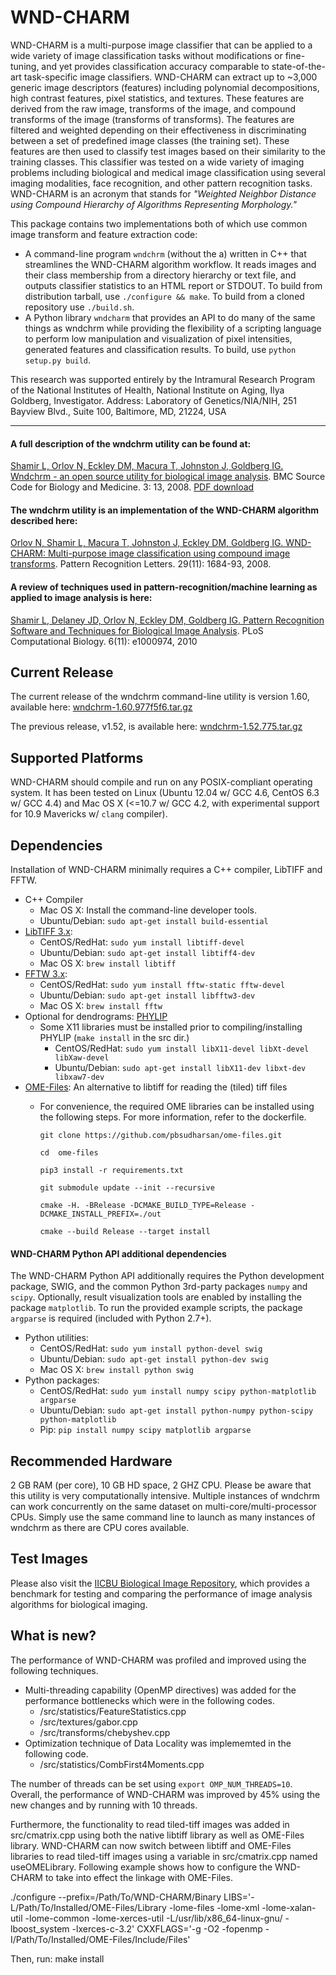 # WND-CHARM
WND-CHARM is a multi-purpose image classifier that can be applied to a wide variety of image classification tasks without modifications or fine-tuning, and yet provides classification accuracy comparable to state-of-the-art task-specific image classifiers. WND-CHARM can extract up to ~3,000 generic image descriptors (features) including polynomial decompositions, high contrast features, pixel statistics, and textures. These features are derived from the raw image, transforms of the image, and compound transforms of the image (transforms of transforms). The features are filtered and weighted depending on their effectiveness in discriminating between a set of predefined image classes (the training set). These features are then used to classify test images based on their similarity to the training classes. This classifier was tested on a wide variety of imaging problems including biological and medical image classification using several imaging modalities, face recognition, and other pattern recognition tasks. WND-CHARM is an acronym that stands for *"Weighted Neighbor Distance using Compound Hierarchy of Algorithms Representing Morphology."*

This package contains two implementations both of which use common image transform and feature extraction code:

* A command-line program `wndchrm` (without the a) written in C++ that streamlines the WND-CHARM algorithm workflow. It reads images and their class membership from a directory hierarchy or text file, and outputs classifier statistics to an HTML report or STDOUT. To build from distribution tarball, use `./configure && make`. To build from a cloned repository use `./build.sh`. 
* A Python library `wndcharm` that provides an API to do many of the same things as wndchrm while providing the flexibility of a scripting language to perform low manipulation and visualization of pixel intensities, generated features and classification results. To build, use `python setup.py build`.

This research was supported entirely by the Intramural Research Program of the National Institutes of Health, National Institute on Aging, Ilya Goldberg, Investigator. Address: Laboratory of Genetics/NIA/NIH, 251 Bayview Blvd., Suite 100, Baltimore, MD, 21224, USA

----
#### A full description of the wndchrm utility can be found at:

[Shamir L, Orlov N, Eckley DM, Macura T, Johnston J, Goldberg IG. Wndchrm - an open source utility for biological image analysis](http://www.scfbm.org/content/3/1/13). BMC Source Code for Biology and Medicine. 3: 13, 2008. [PDF download](https://ome.irp.nia.nih.gov/wnd-charm/BMC-wndchrm-utility.pdf)

#### The wndchrm utility is an implementation of the WND-CHARM algorithm described here:

[Orlov N, Shamir L, Macura T, Johnston J, Eckley DM, Goldberg IG. WND-CHARM: Multi-purpose image classification using compound image transforms](https://ome.irp.nia.nih.gov/wnd-charm/PRL_2008.pdf). Pattern Recognition Letters. 29(11): 1684-93, 2008.

#### A review of techniques used in pattern-recognition/machine learning as applied to image analysis is here:

[Shamir L, Delaney JD, Orlov N, Eckley DM, Goldberg IG. Pattern Recognition Software and Techniques for Biological Image Analysis](http://journals.plos.org/ploscompbiol/article?id=10.1371/journal.pcbi.1000974). PLoS Computational Biology. 6(11): e1000974, 2010

## Current Release

The current release of the wndchrm command-line utility is  version 1.60, available here: [wndchrm-1.60.977f5f6.tar.gz](https://github.com/wnd-charm/wnd-charm/files/565545/wndchrm-1.60.977f5f6.tar.gz)

The previous release, v1.52, is available here: [wndchrm-1.52.775.tar.gz](https://github.com/wnd-charm/wnd-charm/files/565579/wndchrm-1.52.775.tar.gz)

## Supported Platforms

WND-CHARM should compile and run on any POSIX-compliant operating system. It has been tested on Linux (Ubuntu 12.04 w/ GCC 4.6, CentOS 6.3 w/ GCC 4.4) and Mac OS X (<=10.7 w/ GCC 4.2, with experimental support for 10.9 Mavericks w/ `clang` compiler).

## Dependencies

Installation of WND-CHARM minimally requires a C++ compiler, LibTIFF and FFTW.

* C++ Compiler
    * Mac OS X: Install the command-line developer tools.
    * Ubuntu/Debian: `sudo apt-get install build-essential`
* [LibTIFF 3.x](http://www.libtiff.org):
    * CentOS/RedHat: `sudo yum install libtiff-devel`
    * Ubuntu/Debian: `sudo apt-get install libtiff4-dev`
    * Mac OS X: `brew install libtiff`
* [FFTW 3.x](http://www.fftw.org/download.html):
    * CentOS/RedHat: `sudo yum install fftw-static fftw-devel`
    * Ubuntu/Debian: `sudo apt-get install libfftw3-dev`
    * Mac OS X: `brew install fftw`
* Optional for dendrograms: [PHYLIP](http://evolution.genetics.washington.edu/phylip/install.html)
    * Some X11 libraries must be installed prior to compiling/installing PHYLIP (`make install` in the src dir.)
        * CentOS/RedHat: `sudo yum install libX11-devel libXt-devel libXaw-devel`
        * Ubuntu/Debian: `sudo apt-get install libX11-dev libxt-dev libxaw7-dev`
* [OME-Files](https://gitlab.com/codelibre/ome): An alternative to libtiff for reading the (tiled) tiff files 
    * For convenience, the required OME libraries can be installed using the following steps. For more information, refer to the dockerfile.
    
        `git clone https://github.com/pbsudharsan/ome-files.git`

        `cd  ome-files`
    
        `pip3 install -r requirements.txt`
    
        `git submodule update --init --recursive`
    
        `cmake -H. -BRelease -DCMAKE_BUILD_TYPE=Release -DCMAKE_INSTALL_PREFIX=./out`
    
        `cmake --build Release --target install`
    
      
#### WND-CHARM Python API additional dependencies
The WND-CHARM Python API additionally requires the Python development package, SWIG, and the common Python 3rd-party packages `numpy` and `scipy`. Optionally, result visualization tools are enabled by installing the package `matplotlib`. To run the provided example scripts, the package `argparse` is required (included with Python 2.7+).

* Python utilities:
    * CentOS/RedHat: `sudo yum install python-devel swig`
    * Ubuntu/Debian: `sudo apt-get install python-dev swig`
    * Mac OS X: `brew install python swig`
* Python packages:
    * CentOS/RedHat: `sudo yum install numpy scipy python-matplotlib argparse`
    * Ubuntu/Debian: `sudo apt-get install python-numpy python-scipy python-matplotlib`
    * Pip: `pip install numpy scipy matplotlib argparse`

## Recommended Hardware

2 GB RAM (per core), 10 GB HD space, 2 GHZ CPU. Please be aware that this utility is very computationally intensive. Multiple instances of wndchrm can work concurrently on the same dataset on multi-core/multi-processor CPUs. Simply use the same command line to launch as many instances of wndchrm as there are CPU cores available.

## Test Images

Please also visit the [IICBU Biological Image Repository](https://ome.irp.nia.nih.gov/iicbu2008), which provides a benchmark for testing and comparing the performance of image analysis algorithms for biological imaging.

## What is new?

The performance of WND-CHARM was profiled and improved using the following techniques.

* Multi-threading capability (OpenMP directives) was added for the performance bottlenecks which were in the following codes. 
    * /src/statistics/FeatureStatistics.cpp
    * /src/textures/gabor.cpp
    * /src/transforms/chebyshev.cpp
* Optimization technique of Data Locality was implememted in the following code. 
    * /src/statistics/CombFirst4Moments.cpp 
    
The number of threads can be set using `export OMP_NUM_THREADS=10`. Overall, the performance of WND-CHARM was improved by 45% using the new changes and by running with 10 threads.

Furthermore, the functionality to read tiled-tiff images was added in src/cmatrix.cpp using both the native libtiff library as well as OME-Files library. WND-CHARM can now switch between libtiff and OME-Files libraries to read tiled-tiff images using a variable in src/cmatrix.cpp named useOMELibrary. Following example shows how to configure the WND-CHARM to take into effect the linkage with OME-Files.

./configure --prefix=/Path/To/WND-CHARM/Binary LIBS='-L/Path/To/Installed/OME-Files/Library -lome-files -lome-xml -lome-xalan-util -lome-common -lome-xerces-util -L/usr/lib/x86_64-linux-gnu/ -lboost_system -lxerces-c-3.2' CXXFLAGS='-g -O2 -fopenmp -I/Path/To/Installed/OME-Files/Include/Files'

Then, run: make install

       
